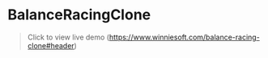 # BalanceRacingClone

> Click to view live demo
> (https://www.winniesoft.com/balance-racing-clone#header)
